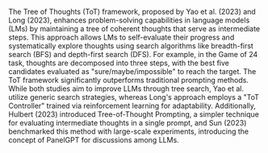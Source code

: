 The Tree of Thoughts (ToT) framework, proposed by Yao et al. (2023) and Long (2023), enhances problem-solving capabilities in language models (LMs) by maintaining a tree of coherent thoughts that serve as intermediate steps. This approach allows LMs to self-evaluate their progress and systematically explore thoughts using search algorithms like breadth-first search (BFS) and depth-first search (DFS). For example, in the Game of 24 task, thoughts are decomposed into three steps, with the best five candidates evaluated as "sure/maybe/impossible" to reach the target. The ToT framework significantly outperforms traditional prompting methods. While both studies aim to improve LLMs through tree search, Yao et al. utilize generic search strategies, whereas Long's approach employs a "ToT Controller" trained via reinforcement learning for adaptability. Additionally, Hulbert (2023) introduced Tree-of-Thought Prompting, a simpler technique for evaluating intermediate thoughts in a single prompt, and Sun (2023) benchmarked this method with large-scale experiments, introducing the concept of PanelGPT for discussions among LLMs.